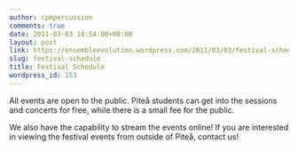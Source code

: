 ```yaml
---
author: cpmpercussion
comments: true
date: 2011-03-03 18:54:00+00:00
layout: post
link: https://ensembleevolution.wordpress.com/2011/03/03/festival-schedule/
slug: festival-schedule
title: Festival Schedule
wordpress_id: 153
---
```


All events are open to the public. Piteå students can get into the sessions and concerts for free, while there is a small fee for the public.

We also have the capability to stream the events online! If you are interested in viewing the festival events from outside of Piteå, contact us!
